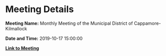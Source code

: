 # Meeting Details

**Meeting Name:** Monthly Meeting of the Municipal District of Cappamore-Kilmallock

**Date and Time:** 2019-10-17 15:00:00

**[Link to Meeting](https://www.limerick.ie/council/whats-on/monthly-meeting-municipal-district-cappamore-kilmallock-53)**
